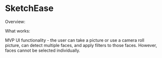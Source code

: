 #  SketchEase

Overview:

What works:

MVP UI functionality - the user can take a picture or use a camera roll picture, can detect multiple faces, and apply filters to those faces. However, faces cannot be selected individually.



